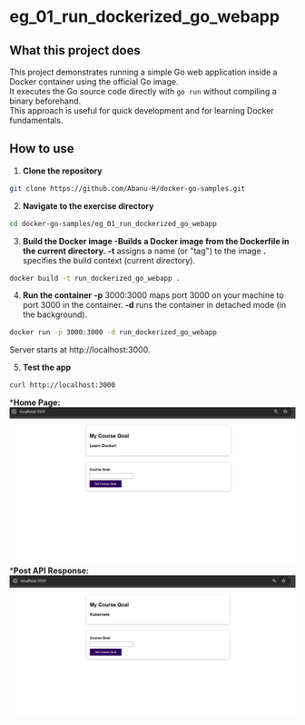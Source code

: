 # eg_01_run_dockerized_go_webapp

## What this project does
This project demonstrates running a simple Go web application inside a Docker container using the official Go image.  
It executes the Go source code directly with `go run` without compiling a binary beforehand.  
This approach is useful for quick development and for learning Docker fundamentals.

## How to use

1. **Clone the repository**
```bash
git clone https://github.com/Abanu-H/docker-go-samples.git
```
2. **Navigate to the exercise directory**
```bash
cd docker-go-samples/eg_01_run_dockerized_go_webapp
```
3. **Build the Docker image -Builds a Docker image from the Dockerfile in the current directory.**
   **-t** assigns a name (or "tag") to the image
   **.** specifies the build context (current directory).
```bash
docker build -t run_dockerized_go_webapp .
```
4. **Run the container**
  **-p** 3000:3000 maps port 3000 on your machine to port 3000 in the container.
  **-d** runs the container in detached mode (in the background).
```bash
docker run -p 3000:3000 -d run_dockerized_go_webapp
```
Server starts at http://localhost:3000.

5. **Test the app**

```bash
curl http://localhost:3000
```
***Home Page:**
![Screenshot Get Api](api_response/get_goal_response.png)
***Post API Response:**
![Screenshot Post Api](api_response/post_goal_response.png)

